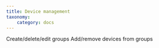 ```yaml
---
title: Device management
taxonomy:
    category: docs
---
```


Create/delete/edit groups
Add/remove devices from groups